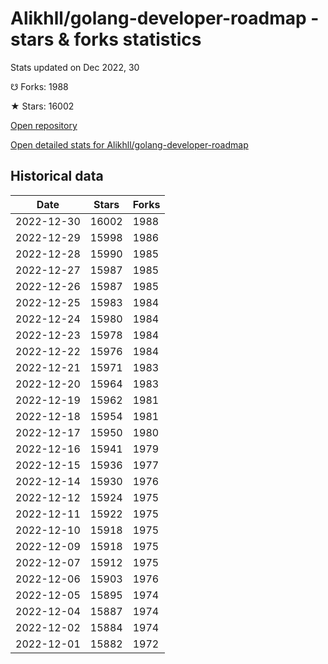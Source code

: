 # Alikhll/golang-developer-roadmap - stars & forks statistics

Stats updated on Dec 2022, 30

☋ Forks: 1988

★ Stars: 16002

[Open repository](https://github.com/Alikhll/golang-developer-roadmap)

[Open detailed stats for Alikhll/golang-developer-roadmap](https://reviewgithub.com/rep/Alikhll/golang-developer-roadmap)

## Historical data
| Date | Stars | Forks |
|------|-------|-------|
| 2022-12-30 | 16002 | 1988 | 
| 2022-12-29 | 15998 | 1986 | 
| 2022-12-28 | 15990 | 1985 | 
| 2022-12-27 | 15987 | 1985 | 
| 2022-12-26 | 15987 | 1985 | 
| 2022-12-25 | 15983 | 1984 | 
| 2022-12-24 | 15980 | 1984 | 
| 2022-12-23 | 15978 | 1984 | 
| 2022-12-22 | 15976 | 1984 | 
| 2022-12-21 | 15971 | 1983 | 
| 2022-12-20 | 15964 | 1983 | 
| 2022-12-19 | 15962 | 1981 | 
| 2022-12-18 | 15954 | 1981 | 
| 2022-12-17 | 15950 | 1980 | 
| 2022-12-16 | 15941 | 1979 | 
| 2022-12-15 | 15936 | 1977 | 
| 2022-12-14 | 15930 | 1976 | 
| 2022-12-12 | 15924 | 1975 | 
| 2022-12-11 | 15922 | 1975 | 
| 2022-12-10 | 15918 | 1975 | 
| 2022-12-09 | 15918 | 1975 | 
| 2022-12-07 | 15912 | 1975 | 
| 2022-12-06 | 15903 | 1976 | 
| 2022-12-05 | 15895 | 1974 | 
| 2022-12-04 | 15887 | 1974 | 
| 2022-12-02 | 15884 | 1974 | 
| 2022-12-01 | 15882 | 1972 | 

